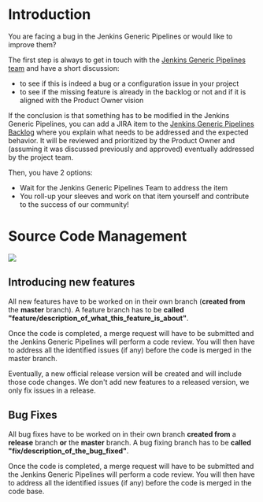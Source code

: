 # Introduction

You are facing a bug in the Jenkins Generic Pipelines or would like to improve them?

The first step is always to get in touch with the [Jenkins Generic Pipelines team](http://azuwvdsstmcd02.mfcgd.com:23860/display/DG/Jenkins+Pipelines) and have a short discussion:
* to see if this is indeed a bug or a configuration issue in your project
* to see if the missing feature is already in the backlog or not and if it is aligned with the Product Owner vision

If the conclusion is that something has to be modified in the Jenkins Generic Pipelines, you can add a JIRA item to the [Jenkins Generic Pipelines Backlog](https://dsjira.manulife.com:8443/secure/RapidBoard.jspa?rapidView=328&projectKey=JGP&view=planning.nodetail) where you explain what needs to be addressed and the expected behavior.  It will be reviewed and prioritized by the Product Owner and (assuming it was discussed previously and approved) eventually addressed by the project team.

Then, you have 2 options:
* Wait for the Jenkins Generic Pipelines Team to address the item
* You roll-up your sleeves and work on that item yourself and contribute to the success of our community!

# Source Code Management

![](docs/images/JGP-Project-GitFlow.png)

## Introducing new features

All new features have to be worked on in their own branch (**created from** the **master** branch).
A feature branch has to be **called "feature/description_of_what_this_feature_is_about"**.

Once the code is completed, a merge request will have to be submitted and the Jenkins Generic Pipelines will perform a code review.
You will then have to address all the identified issues (if any) before the code is merged in the master branch.

Eventually, a new official release version will be created and will include those code changes.
We don't add new features to a released version, we only fix issues in a release.

## Bug Fixes

All bug fixes have to be worked on in their own branch **created from** a **release** branch **or** the **master** branch.
A bug fixing branch has to be **called "fix/description_of_the_bug_fixed"**.

Once the code is completed, a merge request will have to be submitted and the Jenkins Generic Pipelines will perform a code review.
You will then have to address all the identified issues (if any) before the code is merged in the code base.


